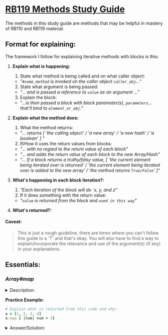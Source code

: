 # <ins>RB119 Methods Study Guide</ins>
The methods in this study guide are methods that may be helpful in mastery of RB110 and RB119 material.

## Format for explaining:
The framework I follow for explaining iterative methods with blocks is this:
1. **Explain what is happening:**
    1. State what method is being called and on what caller object:</br> 
    - *"`#some_method` is invoked on the caller object `caller_obj`..."*
    2. State what argument is being passed:</br> 
    - *"... and is passed a reference to `value` as an argument ..."*
    3. Explain the block: </br>
    - *"...is then passed a block with block parameter(s), `parameters`... that'll bind to `element_or_obj`."*

2. **Explain what the method does:**
    1. What the method returns:</br>
      - *"... returns [ 'the calling object' / 'a new array' / 'a new hash' / 'a boolean' ] "*
    2. If/How it uses the return values from blocks:</br>
      - *"... with no regard to the return value of each block"*</br>
      - *"... and adds the return value of each block to the new Array/Hash"*</br>
      - *"... If a block returns a truthy/falsy value, [ 'the current element being iterated over is returned' / 'the current element being iterated over is added to the new array' / 'the method returns `True/False`' ]"*

3. **What's happening in each block iteration?:**
    1. *"Each iteration of the block will do `x, y, and z"*
    2. If it does something with the return value: </br>
    - *"`value` is returned from the block and `used in this way`"*
4. **What's returned?:**

#### Caveat:
> This is just a rough guideline, there are times where you can't follow this guide to a 'T' and that's okay. You will also have to find a way to explain/incorporate the relevance and use of the argument(s) (if any) in your explanations.

## Essentials:

### *Array#map*
<details>
<summary>Description:</summary>
Array#map when given a block with each element from the caller, will return a new Array populated with the returned values from each block iteration. 
</details>

<b>Practice Example:</b>
```ruby
# Explain what is returned from this code and why:
a = [1, 2, 3, 4]
a.map { |num| num + 1}
```
<details>
<summary>Answer/Solution:</summary>
`map` is invoked on the caller object `arr` and passed a block with a block parameter of `num` that'll bind to the current element being iterated over in `arr`. `map` returns a new Array whose elements are the returned values from each block iteration. Each iteration of the block will return the value of `num + 1`, resulting in a new Array of `[2, 3, 4, 5]` being returned from `map`.
</details>
